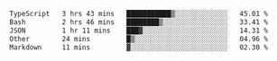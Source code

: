 
<!--START_SECTION:waka-->

```txt
TypeScript   3 hrs 43 mins   ███████████▒░░░░░░░░░░░░░   45.01 %
Bash         2 hrs 46 mins   ████████▒░░░░░░░░░░░░░░░░   33.41 %
JSON         1 hr 11 mins    ███▓░░░░░░░░░░░░░░░░░░░░░   14.31 %
Other        24 mins         █▒░░░░░░░░░░░░░░░░░░░░░░░   04.96 %
Markdown     11 mins         ▓░░░░░░░░░░░░░░░░░░░░░░░░   02.30 %
```

<!--END_SECTION:waka-->

<!--unk0e-ctrlmd-blitzh-Klöggr-->
